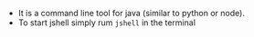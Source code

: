 - It is a command line tool for java (similar to python or node).
- To start jshell simply rum `jshell` in the terminal